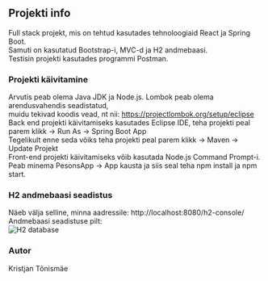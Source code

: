 ## Projekti info

Full stack projekt, mis on tehtud kasutades tehnoloogiaid React ja Spring Boot. <br>
Samuti on kasutatud Bootstrap-i, MVC-d ja H2 andmebaasi. <br>
Testisin projekti kasutades programmi Postman.

### Projekti käivitamine

Arvutis peab olema Java JDK ja Node.js. Lombok peab olema arendusvahendis seadistatud, <br>
muidu tekivad koodis vead, nt nii: https://projectlombok.org/setup/eclipse <br>
Back end projekti käivitamiseks kasutades Eclipse IDE, teha projekti peal <br>
parem klikk -> Run As -> Spring Boot App <br>
Tegelikult enne seda võiks teha projekti peal parem klikk -> Maven -> Update Projekt <br>
Front-end projekti käivitamiseks võib kasutada Node.js Command Prompt-i. <br>
Peab minema PesonsApp -> App kausta ja siis seal teha npm install ja npm start.

### H2 andmebaasi seadistus

Näeb välja selline, minna aadressile: http://localhost:8080/h2-console/  <br>
Andmebaasi seadistuse pilt: <br>
![H2 database](https://user-images.githubusercontent.com/5465035/122926967-127ed800-d371-11eb-92ae-f45eecfb6b47.PNG)

### Autor

Kristjan Tõnismäe
